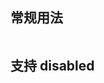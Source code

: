 ## 常规用法

```vue demo src="../components/SwitchDemo1.vue"

```

## 支持 disabled

```vue demo src="../components/SwitchDemo2.vue"

```
